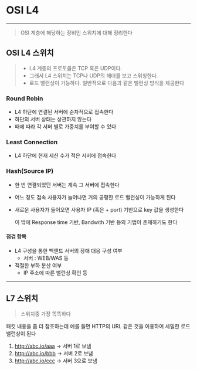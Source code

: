 # OSI L4

- - -
> OSI 계층에 해당하는 장비인 스위치에 대해 정리한다

## OSI L4 스위치

> * L4 계층의 프로토콜은 TCP 혹은 UDP이다.
> * 그래서 L4 스위치는 TCP나 UDP의 헤더를 보고 스위칭한다.
> * 로드 밸런싱이 가능하다. 일반적으로 다음과 같은 밸런싱 방식을 제공한다

### Round Robin

* L4 하단에 연결된 서버에 순차적으로 접속한다
* 하단의 서버 상태는 상관하지 않는다
* 때에 따라 각 서버 별로 가중치를 부여할 수 있다

### Least Connection

* L4 하단에 현재 세션 수가 적은 서버에 접속한다

### Hash(Source IP)

* 한 번 연결되었던 서버는 계속 그 서버에 접속한다
* 어느 정도 접속 사용자가 늘어나면 거의 공평한 로드 밸런싱이 가능하게 된다
* 새로운 사용자가 들어오면 사용자 IP (혹은 + port) 기반으로 key 값을 생성한다

    이 밖에 Response time 기반, Bandwith 기반 등의 기법이 존재하기도 한다

#### 점검 항목

* L4 구성을 통한 백앤드 서버의 장애 대응 구성 여부
    * 서버 : WEB/WAS 등
* 적절한 부하 분산 여부
    * IP 주소에 따른 밸런싱 확인 등

- - -

## L7 스위치

> 스위치중 가장 똑똑하다

패킷 내용을 좀 더 참조하는데 예를 들면 HTTP의 URL 같은 것을 이용하여 세밀한 로드 밸런싱이 된다

1. http://abc.io/aaa -> 서버 1로 보냄
2. http://abc.io/bbb -> 서버 2로 보냄
3. http://abc.io/ccc -> 서버 3으로 보냄